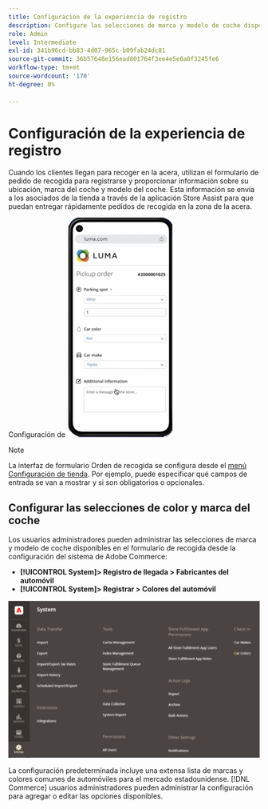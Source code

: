 ```yaml
---
title: Configuración de la experiencia de registro
description: Configure las selecciones de marca y modelo de coche disponibles para los clientes de recogida en la acera cuando completen el formulario de pedido de recogida.
role: Admin
level: Intermediate
exl-id: 341b96cd-bb83-4d07-965c-b09fab24dc81
source-git-commit: 36b57648e156ead801764f3ee4e5e6a0f3245fe6
workflow-type: tm+mt
source-wordcount: '170'
ht-degree: 0%

---
```


# Configuración de la experiencia de registro

Cuando los clientes llegan para recoger en la acera, utilizan el formulario de pedido de recogida para registrarse y proporcionar información sobre su ubicación, marca del coche y modelo del coche. Esta información se envía a los asociados de la tienda a través de la aplicación Store Assist para que puedan entregar rápidamente pedidos de recogida en la zona de la acera.

Configuración de ![[!DNL Check-In Experience Car Make] y [!DNL Model] para la recogida en la zona de acera](assets/checkin-system-settings-car-options.png)

>[!NOTE]
>
>La interfaz de formulario Orden de recogida se configura desde el [menú Configuración de tienda](merchant-store-configuration.md#configure-check-in-experience-interface-options). Por ejemplo, puede especificar qué campos de entrada se van a mostrar y si son obligatorios o opcionales.


## Configurar las selecciones de color y marca del coche

Los usuarios administradores pueden administrar las selecciones de marca y modelo de coche disponibles en el formulario de recogida desde la configuración del sistema de Adobe Commerce:

- **[!UICONTROL System]> Registro de llegada > Fabricantes del automóvil**
- **[!UICONTROL System]> Registrar > Colores del automóvil**

![[!DNL Check-In Experience system configuration for curbside pickup]](assets/check-in-experience-system-config.png)

La configuración predeterminada incluye una extensa lista de marcas y colores comunes de automóviles para el mercado estadounidense. [!DNL Commerce] usuarios administradores pueden administrar la configuración para agregar o editar las opciones disponibles.
